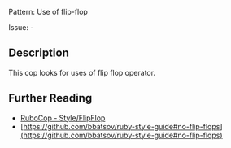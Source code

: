 Pattern: Use of flip-flop

Issue: -

## Description

This cop looks for uses of flip flop operator.

## Further Reading

* [RuboCop - Style/FlipFlop](https://rubocop.readthedocs.io/en/latest/cops_style/#styleflipflop)
* [https://github.com/bbatsov/ruby-style-guide#no-flip-flops](https://github.com/bbatsov/ruby-style-guide#no-flip-flops)
